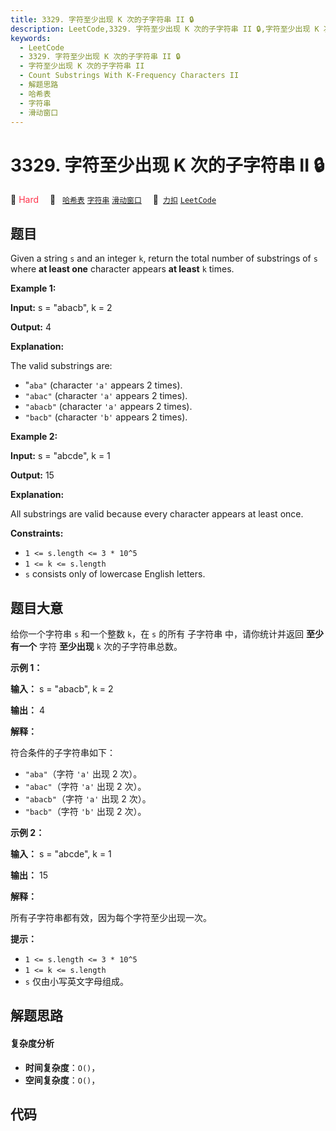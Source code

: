 ```yaml
---
title: 3329. 字符至少出现 K 次的子字符串 II 🔒
description: LeetCode,3329. 字符至少出现 K 次的子字符串 II 🔒,字符至少出现 K 次的子字符串 II,Count Substrings With K-Frequency Characters II,解题思路,哈希表,字符串,滑动窗口
keywords:
  - LeetCode
  - 3329. 字符至少出现 K 次的子字符串 II 🔒
  - 字符至少出现 K 次的子字符串 II
  - Count Substrings With K-Frequency Characters II
  - 解题思路
  - 哈希表
  - 字符串
  - 滑动窗口
---
```


# 3329. 字符至少出现 K 次的子字符串 II 🔒

🔴 <font color=#ff334b>Hard</font>&emsp; 🔖&ensp; [`哈希表`](/tag/hash-table.md) [`字符串`](/tag/string.md) [`滑动窗口`](/tag/sliding-window.md)&emsp; 🔗&ensp;[`力扣`](https://leetcode.cn/problems/count-substrings-with-k-frequency-characters-ii) [`LeetCode`](https://leetcode.com/problems/count-substrings-with-k-frequency-characters-ii)

## 题目

Given a string `s` and an integer `k`, return the total number of substrings
of `s` where **at least one** character appears **at least** `k` times.



**Example 1:**

**Input:** s = "abacb", k = 2

**Output:** 4

**Explanation:**

The valid substrings are:

  * "`aba"` (character `'a'` appears 2 times).
  * `"abac"` (character `'a'` appears 2 times).
  * `"abacb"` (character `'a'` appears 2 times).
  * `"bacb"` (character `'b'` appears 2 times).

**Example 2:**

**Input:** s = "abcde", k = 1

**Output:** 15

**Explanation:**

All substrings are valid because every character appears at least once.



**Constraints:**

  * `1 <= s.length <= 3 * 10^5`
  * `1 <= k <= s.length`
  * `s` consists only of lowercase English letters.


## 题目大意

给你一个字符串 `s` 和一个整数 `k`，在 `s` 的所有 子字符串 中，请你统计并返回 **至少有一个** 字符 **至少出现** `k`
次的子字符串总数。



**示例 1：**

**输入：** s = "abacb", k = 2

**输出：** 4

**解释：**

符合条件的子字符串如下：

  * `"aba"`（字符 `'a'` 出现 2 次）。
  * `"abac"`（字符 `'a'` 出现 2 次）。
  * `"abacb"`（字符 `'a'` 出现 2 次）。
  * `"bacb"`（字符 `'b'` 出现 2 次）。

**示例 2：**

**输入：** s = "abcde", k = 1

**输出：** 15

**解释：**

所有子字符串都有效，因为每个字符至少出现一次。



**提示：**

  * `1 <= s.length <= 3 * 10^5`
  * `1 <= k <= s.length`
  * `s` 仅由小写英文字母组成。




## 解题思路

#### 复杂度分析

- **时间复杂度**：`O()`，
- **空间复杂度**：`O()`，

## 代码

```javascript

```